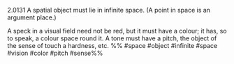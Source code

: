 2.0131 A spatial object must lie in infinite space. (A point in space is an argument place.)

A speck in a visual field need not be red, but it must have a colour; it has, so to speak, a colour space round it. A tone must have a pitch, the object of the sense of touch a hardness, etc.
%%
#space #object #infinite #space #vision #color #pitch #sense%%